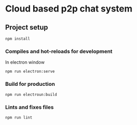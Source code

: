 # Cloud based p2p chat system

## Project setup
```
npm install
```

### Compiles and hot-reloads for development
In electron window
```
npm run electron:serve
```

### Build for production
```
npm run electroun:build
```

### Lints and fixes files
```
npm run lint
```
